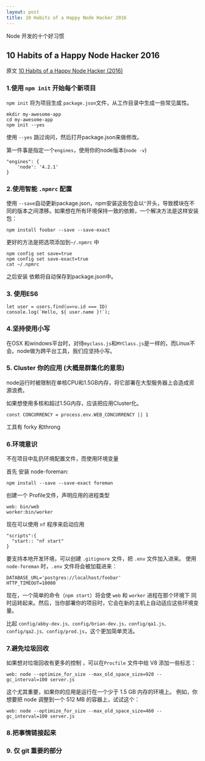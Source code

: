 ```yaml
---
layout: post
title: 10 Habits of a Happy Node Hacker 2016 
---
```

Node 开发的十个好习惯
<!-- more -->
## 10 Habits of a Happy Node Hacker 2016 


原文 [10 Habits of a Happy Node Hacker (2016)](https://blog.heroku.com/archives/2015/11/10/node-habits-2016?utm_source=javascriptweekly&utm_medium=email)

### 1.使用 `npm init` 开始每个新项目

`npm init` 将为项目生成 `package.json`文件，从工作目录中生成一些常见属性。

    mkdir my-awesome-app
    cd my-awesome-app
    npm init --yes
    
使用 `--yes` 跳过询问，然后打开package.json来做修改。

第一件事是指定一个`engines`，使用你的node版本(`node -v`)

    "engines": {
        'node': '4.2.1'
    }
    
### 2.使用智能 `.npmrc` 配置

使用 `--save`自动更新package.json，npm安装这些包会以`^`开头，导致模块在不同的版本之间漂移。如果想在所有环境保持一致的依赖，一个解决方法是这样安装包：

    npm install foobar --save --save-exact
    
更好的方法是把选项添加到`~/.npmrc` 中

    npm config set save=true
    npm config set save-exact=true
    cat ~/.npmrc

之后安装 依赖将自动保存到package.json中。

### 3. 使用ES6

    let user = users.find(u=>u.id === ID)
    console.log(`Hello, ${ user.name }!`);
    
### 4.坚持使用小写
    
在OSX 和windows平台时，对待`myclass.js`和`MYClass.js`是一样的，而Linux不会。node做为跨平台工具，我们应坚持小写。


### 5. Cluster 你的应用 (大概是群集化的意思)

node运行时被限制在单核CPU和1.5GB内存，将它部署在大型服务器上会造成资源浪费。

如果想使用多核和超过1.5G内存，应该把应用Cluster化。

    const CONCURRENCY = process.env.WEB_CONCURRENCY || 1
    
工具有 forky 和throng


### 6.环境意识

不在项目中乱扔环境配置文件，而使用环境变量

首先 安装 node-foreman:

    npm install --save --save-exact foreman
    
创建一个 Profile文件，声明应用的进程类型

    web: bin/web
    worker:bin/worker
    
现在可以使用 `nf` 程序来启动应用
    
    "scripts":{
      "start:: "nf start"
    }
    
要支持本地开发环境，可以创建 `.gitignore` 文件，把 `.env` 文件加入进来。 使用 `node-foreman` 时，`.env` 文件将会被加载进来：
    
    DATABASE_URL='postgres://localhost/foobar'
    HTTP_TIMEOUT=10000
    
现在，一个简单的命令（`npm start`）将会使 `web` 和 `worker` 进程在那个环境下
同时运转起来。然后，当你部署你的项目时，它会在新的主机上自动适应这些环境变量。

比起 `config/abby-dev.js、config/brian-dev.js，config/qa1.js、config/qa2.js、config/prod.js`，这个更加简单灵活。


### 7.避免垃圾回收

如果想对垃圾回收有更多的控制 ，可以在`Procfile` 文件中给 V8 添加一些标志：
    
    web: node --optimize_for_size --max_old_space_size=920 --gc_interval=100 server.js
    
这个尤其重要，如果你的应用是运行在一个少于 1.5 GB 内存的环境上。
例如，你想要把 node 调整到一个 512 MB 的容器上，试试这个：

    web: node --optimize_for_size --max_old_space_size=460 --gc_interval=100 server.js

### 8.把事情链接起来

### 9. 仅 git 重要的部分